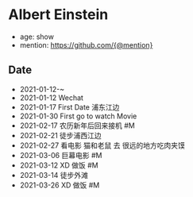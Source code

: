 # Albert Einstein 

- age: show
- mention: https://github.com/{@mention}

## Date
- 2021-01-12-~
- 2021-01-12 Wechat
- 2021-01-17 First Date 浦东江边
- 2021-01-30 First go to watch Movie
- 2021-02-17 农历新年后回来接机 #M
- 2021-02-21 徒步浦西江边
- 2021-02-27 看电影 猫和老鼠 去 很远的地方吃肉夹馍
- 2021-03-06 巨幕电影 #M
- 2021-03-12 XD 做饭 #M
- 2021-03-14 徒步外滩 
- 2021-03-26 XD 做饭 #M


